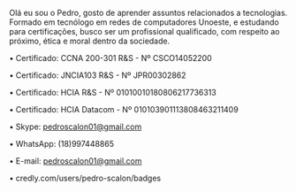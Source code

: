 Olá eu sou o Pedro, gosto de aprender assuntos relacionados a tecnologias.
Formado em tecnólogo em redes de computadores Unoeste, e estudando para certificações, busco ser um profissional qualificado, com respeito ao próximo, ética e moral dentro da sociedade.

• Certificado: CCNA 200-301 R&S - Nº CSCO14052200	

• Certificado: JNCIA103 R&S - Nº JPR00302862

• Certificado: HCIA R&S - Nº 01010010180806217736313

• Certificado: HCIA Datacom - Nº 010103901113808463211409

• Skype: pedroscalon01@gmail.com

• WhatsApp: (18)997448865

• E-mail: pedroscalon01@gmail.com

• credly.com/users/pedro-scalon/badges
